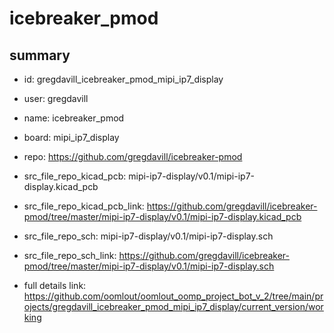 # icebreaker_pmod
 
## summary 
* id: gregdavill_icebreaker_pmod_mipi_ip7_display
* user: gregdavill
* name: icebreaker_pmod
* board: mipi_ip7_display
* repo: https://github.com/gregdavill/icebreaker-pmod
* src_file_repo_kicad_pcb: mipi-ip7-display/v0.1/mipi-ip7-display.kicad_pcb
* src_file_repo_kicad_pcb_link: https://github.com/gregdavill/icebreaker-pmod/tree/master/mipi-ip7-display/v0.1/mipi-ip7-display.kicad_pcb


* src_file_repo_sch: mipi-ip7-display/v0.1/mipi-ip7-display.sch
* src_file_repo_sch_link: https://github.com/gregdavill/icebreaker-pmod/tree/master/mipi-ip7-display/v0.1/mipi-ip7-display.sch
* full details link: https://github.com/oomlout/oomlout_oomp_project_bot_v_2/tree/main/projects/gregdavill_icebreaker_pmod_mipi_ip7_display/current_version/working  






